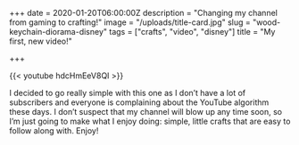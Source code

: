 +++
date = 2020-01-20T06:00:00Z
description = "Changing my channel from gaming to crafting!"
image = "/uploads/title-card.jpg"
slug = "wood-keychain-diorama-disney"
tags = ["crafts", "video", "disney"]
title = "My first, new video!"

+++

{{< youtube hdcHmEeV8QI >}}

I decided to go really simple with this one as I don’t have a lot of subscribers and everyone is complaining about the YouTube algorithm these days. I don’t suspect that my channel will blow up any time soon, so I’m just going to make what I enjoy doing: simple, little crafts that are easy to follow along with. Enjoy!